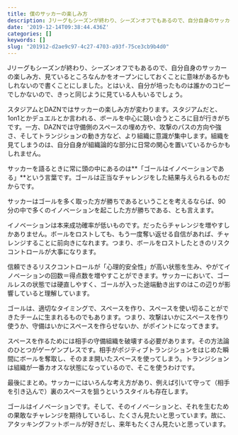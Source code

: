 ```yaml
---
title: 僕のサッカーの楽しみ方
description: Jリーグもシーズンが終わり、シーズンオフでもあるので、自分自身のサッカーの楽しみ方、見ているところなんかをオープンにしておくことに意味があるかもしれないので書くことにしました。とはいえ、自分が培ったものは誰かのコピーでしかないので、きっと同じように見ている人もいるでしょう。
date: '2019-12-14T09:38:44.436Z'
categories: []
keywords: []
slug: "201912-d2ae9c97-4c27-4703-a93f-75ce3cb9b4d0"
---
```

Jリーグもシーズンが終わり、シーズンオフでもあるので、自分自身のサッカーの楽しみ方、見ているところなんかをオープンにしておくことに意味があるかもしれないので書くことにしました。とはいえ、自分が培ったものは誰かのコピーでしかないので、きっと同じように見ている人もいるでしょう。

スタジアムとDAZNではサッカーの楽しみ方が変わります。スタジアムだと、1on1とかデュエルとか言われる、ボールを中心に競い合うところに目が行きがちです。一方、DAZNでは守備側のスペースの埋め方や、攻撃のパスの方向や強さ、そしてトランジションの動き方など、より組織に意識が集中します。組織を見てしまうのは、自分自身が組織論的な部分に日常の関心を置いているからかもしれません。

サッカーを語るときに常に頭の中にあるのは**「ゴールはイノベーションである」**という言葉です。ゴールは正当なチャレンジをした結果与えられるものだからです。

サッカーはゴールを多く取った方が勝ちであるということを考えるならば、90分の中で多くのイノベーションを起こした方が勝ちである、とも言えます。

イノベーションは本来成功確率が低いものです。だったらチャレンジを増やすしかありません。ボールをロストしても、もう一度奪い返せる自信があれば、チャレンジすることに前向きになれます。つまり、ボールをロストしたときのリスクコントロールが大事になります。

信頼できるリスクコントロールが「心理的安全性」が高い状態を生み、やがてイノベーションの回数＝得点数を増やすことができます。サッカーにおいて、ゴールレスの状態では硬直しやすく、ゴールが入った途端動き出すのはこの辺りが影響していると理解しています。

ゴールは、適切なタイミングで、スペースを作り、スペースを使い切ることができたチームに生まれるものでもあります。つまり、攻撃はいかにスペースを作り使うか、守備はいかにスペースを作らせないか、がポイントになってきます。

スペースを作るためには相手の守備組織を破壊する必要があります。その方法論のひとつがゲーゲンプレスです。相手がポジティブトランジションをはじめた瞬間にボールを奪取し、そのまま開いたスペースを使ってしまう。トランジションは組織が一番カオスな状態になっているので、そこを使うわけです。

最後にまとめ。サッカーにはいろんな考え方があり、例えば引いて守って（相手を引き込んで）裏のスペースを狙うというスタイルも存在します。

ゴールはイノベーションです。そして、そのイノベーションと、それを生むための果敢なチャレンジを期待しているし、たくさん見たいと思っています。故に、アタッキングフットボールが好きだし、来年もたくさん見たいと思っています。